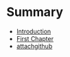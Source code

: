 # Summary

* [Introduction](README.md)
* [First Chapter](chapter1.md)
* [attachgithub](attachgithub.md)

